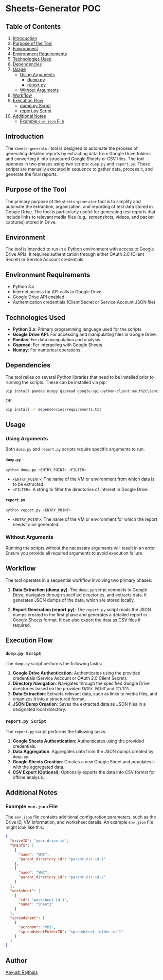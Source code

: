 # Sheets-Generator POC

## Table of Contents
1. [Introduction](#introduction)
2. [Purpose of the Tool](#purpose-of-the-tool)
3. [Environment](#environment)
4. [Environment Requirements](#environment-requirements)
5. [Technologies Used](#technologies-used)
6. [Dependencies](#dependencies)
7. [Usage](#usage)
	  - [Using Arguments](#using-arguments)
	    - [dump.py](#dump.py)
	    - [report.py](#report.py)
	  - [Without Arguments](#without-arguments)
8. [Workflow](#workflow)
9. [Execution Flow](#execution-flow)
	  - [dump.py Script](#dump.py-script)
	  - [report.py Script](#report.py-script)
10. [Additional Notes](#additional-notes)
	  - [Example `env.json` File](#example-envjson-file)

## Introduction

The `sheets-generator` tool is designed to automate the process of generating detailed reports by extracting data from Google Drive folders and converting it into structured Google Sheets or CSV files. The tool operates in two phases using two scripts: `dump.py` and `report.py`. These scripts are manually executed in sequence to gather data, process it, and generate the final reports.

## Purpose of the Tool

The primary purpose of the `sheets-generator` tool is to simplify and automate the extraction, organization, and reporting of test data stored in Google Drive. The tool is particularly useful for generating test reports that include links to relevant media files (e.g., screenshots, videos, and packet captures) stored in Drive.

## Environment

The tool is intended to run in a Python environment with access to Google Drive APIs. It requires authentication through either OAuth 2.0 (Client Secret) or Service Account credentials.

## Environment Requirements

- Python 3.x
- Internet access for API calls to Google Drive
- Google Drive API enabled
- Authentication credentials (Client Secret or Service Account JSON file)

## Technologies Used

- **Python 3.x**: Primary programming language used for the scripts.
- **Google Drive API**: For accessing and manipulating files in Google Drive.
- **Pandas**: For data manipulation and analysis.
- **Gspread**: For interacting with Google Sheets.
- **Numpy**: For numerical operations.

## Dependencies

The tool relies on several Python libraries that need to be installed prior to running the scripts. These can be installed via pip:

```sh
pip install pandas numpy gspread google-api-python-client oauth2client
```
OR
```sh
pip install -r dependencies/requirements.txt
```

## Usage

### Using Arguments

Both `dump.py` and `report.py` scripts require specific arguments to run.

#### `dump.py`

```sh
python dump.py <ENTRY_POINT> <FILTER>
```

- `<ENTRY_POINT>`: The name of the VM or environment from which data is to be extracted.
- `<FILTER>`: A string to filter the directories of interest in Google Drive.

#### `report.py`

```sh
python report.py <ENTRY_POINT>
```

- `<ENTRY_POINT>`: The name of the VM or environment for which the report needs to be generated.

### Without Arguments

Running the scripts without the necessary arguments will result in an error. Ensure you provide all required arguments to avoid execution failure.

## Workflow

The tool operates in a sequential workflow involving two primary phases:

1. **Data Extraction (dump.py)**: The `dump.py` script connects to Google Drive, navigates through specified directories, and extracts data. It generates JSON dumps of the data, which are stored locally.

2. **Report Generation (report.py)**: The `report.py` script reads the JSON dumps created in the first phase and generates a detailed report in Google Sheets format. It can also export the data as CSV files if required.

## Execution Flow

### `dump.py Script`

The `dump.py` script performs the following tasks:

1. **Google Drive Authentication**: Authenticates using the provided credentials (Service Account or OAuth 2.0 Client Secret).
2. **Directory Navigation**: Navigates through the specified Google Drive directories based on the provided `ENTRY_POINT` and `FILTER`.
3. **Data Extraction**: Extracts relevant data, such as links to media files, and organizes it into a structured format.
4. **JSON Dump Creation**: Saves the extracted data as JSON files in a designated local directory.

### `report.py Script`

The `report.py` script performs the following tasks:

1. **Google Sheets Authentication**: Authenticates using the provided credentials.
2. **Data Aggregation**: Aggregates data from the JSON dumps created by `dump.py`.
3. **Google Sheets Creation**: Creates a new Google Sheet and populates it with the aggregated data.
4. **CSV Export (Optional)**: Optionally exports the data into CSV format for offline analysis.

## Additional Notes

### Example `env.json` File

The `env.json` file contains additional configuration parameters, such as the Drive ID, VM information, and worksheet details. An example `env.json` file might look like this:

```json
{
  "driveID": "your-drive-id",
  "VMInfo": [
    {
      "name": "VM1",
      "parent_directory_id": "parent-dir-id-1"
    },
    {
      "name": "VM2",
      "parent_directory_id": "parent-dir-id-2"
    }
  ],
  "worksheet": [
    {
      "id": "worksheet-id-1",
      "name": "Sheet1"
    }
  ],
  "spreadsheet": [
    {
      "acronym": "VM1",
      "spreadsheetFolderID": "spreadsheet-folder-id-1"
    }
  ]
}
```

## Author
[Aayush Rajthala](https://github.com/AayushRajthala99)
